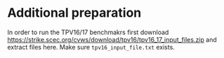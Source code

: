 # Additional preparation #
In order to run the TPV16/17 benchmakrs first download https://strike.scec.org/cvws/download/tpv16/tpv16_17_input_files.zip and extract files here.
Make sure `tpv16_input_file.txt` exists.
